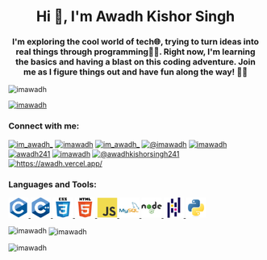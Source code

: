 <h1 align="center">Hi 👋, I'm Awadh Kishor Singh</h1>
<h3 align="center">I'm exploring the cool world of tech🌐, trying to turn ideas into real things through programming👨‍💻. Right now, I'm learning the basics and having a blast on this coding adventure. Join me as I figure things out and have fun along the way! 🌟🚀</h3>

<p align="left"> <img src="https://komarev.com/ghpvc/?username=imawadh&label=Profile%20views&color=0e75b6&style=flat" alt="imawadh" /> </p>

<p align="left"> <a href="https://github.com/ryo-ma/github-profile-trophy"><img src="https://github-profile-trophy.vercel.app/?username=imawadh" alt="imawadh" /></a> </p>

<h3 align="left">Connect with me:</h3>
<p align="left">
<a href="https://twitter.com/im_awadh_" target="blank"><img align="center" src="https://raw.githubusercontent.com/rahuldkjain/github-profile-readme-generator/master/src/images/icons/Social/twitter.svg" alt="im_awadh_" height="30" width="40" /></a>
<a href="https://linkedin.com/in/imawadh" target="blank"><img align="center" src="https://raw.githubusercontent.com/rahuldkjain/github-profile-readme-generator/master/src/images/icons/Social/linked-in-alt.svg" alt="imawadh" height="30" width="40" /></a>
<a href="https://instagram.com/im_awadh_" target="blank"><img align="center" src="https://raw.githubusercontent.com/rahuldkjain/github-profile-readme-generator/master/src/images/icons/Social/instagram.svg" alt="im_awadh_" height="30" width="40" /></a>
<a href="https://hashnode.com/@imawadh" target="blank"><img align="center" src="https://raw.githubusercontent.com/rahuldkjain/github-profile-readme-generator/master/src/images/icons/Social/hashnode.svg" alt="@imawadh" height="30" width="40" /></a>
<a href="https://www.codechef.com/users/imawadh" target="blank"><img align="center" src="https://cdn.jsdelivr.net/npm/simple-icons@3.1.0/icons/codechef.svg" alt="imawadh" height="30" width="40" /></a>
<a href="https://codeforces.com/profile/awadh241" target="blank"><img align="center" src="https://raw.githubusercontent.com/rahuldkjain/github-profile-readme-generator/master/src/images/icons/Social/codeforces.svg" alt="awadh241" height="30" width="40" /></a>
<a href="https://www.leetcode.com/imawadh" target="blank"><img align="center" src="https://raw.githubusercontent.com/rahuldkjain/github-profile-readme-generator/master/src/images/icons/Social/leet-code.svg" alt="imawadh" height="30" width="40" /></a>
<a href="https://www.hackerearth.com/@awadhkishorsingh241" target="blank"><img align="center" src="https://raw.githubusercontent.com/rahuldkjain/github-profile-readme-generator/master/src/images/icons/Social/hackerearth.svg" alt="@awadhkishorsingh241" height="30" width="40" /></a>
<a href="/https://awadh.vercel.app/" target="blank"><img align="center" src="https://raw.githubusercontent.com/rahuldkjain/github-profile-readme-generator/master/src/images/icons/Social/rss.svg" alt="https://awadh.vercel.app/" height="30" width="40" /></a>
</p>

<h3 align="left">Languages and Tools:</h3>
<p align="left"> <a href="https://www.cprogramming.com/" target="_blank" rel="noreferrer"> <img src="https://raw.githubusercontent.com/devicons/devicon/master/icons/c/c-original.svg" alt="c" width="40" height="40"/> </a> <a href="https://www.w3schools.com/cpp/" target="_blank" rel="noreferrer"> <img src="https://raw.githubusercontent.com/devicons/devicon/master/icons/cplusplus/cplusplus-original.svg" alt="cplusplus" width="40" height="40"/> </a> <a href="https://www.w3schools.com/css/" target="_blank" rel="noreferrer"> <img src="https://raw.githubusercontent.com/devicons/devicon/master/icons/css3/css3-original-wordmark.svg" alt="css3" width="40" height="40"/> </a> <a href="https://www.w3.org/html/" target="_blank" rel="noreferrer"> <img src="https://raw.githubusercontent.com/devicons/devicon/master/icons/html5/html5-original-wordmark.svg" alt="html5" width="40" height="40"/> </a> <a href="https://developer.mozilla.org/en-US/docs/Web/JavaScript" target="_blank" rel="noreferrer"> <img src="https://raw.githubusercontent.com/devicons/devicon/master/icons/javascript/javascript-original.svg" alt="javascript" width="40" height="40"/> </a> <a href="https://www.mysql.com/" target="_blank" rel="noreferrer"> <img src="https://raw.githubusercontent.com/devicons/devicon/master/icons/mysql/mysql-original-wordmark.svg" alt="mysql" width="40" height="40"/> </a> <a href="https://nodejs.org" target="_blank" rel="noreferrer"> <img src="https://raw.githubusercontent.com/devicons/devicon/master/icons/nodejs/nodejs-original-wordmark.svg" alt="nodejs" width="40" height="40"/> </a> <a href="https://pandas.pydata.org/" target="_blank" rel="noreferrer"> <img src="https://raw.githubusercontent.com/devicons/devicon/2ae2a900d2f041da66e950e4d48052658d850630/icons/pandas/pandas-original.svg" alt="pandas" width="40" height="40"/> </a> <a href="https://www.python.org" target="_blank" rel="noreferrer"> <img src="https://raw.githubusercontent.com/devicons/devicon/master/icons/python/python-original.svg" alt="python" width="40" height="40"/> </a> </p>

<p><img align="left" src="https://github-readme-stats.vercel.app/api/top-langs?username=imawadh&show_icons=true&locale=en&layout=compact" alt="imawadh" /></p>

<p>&nbsp;<img align="center" src="https://github-readme-stats.vercel.app/api?username=imawadh&show_icons=true&locale=en" alt="imawadh" /></p>

<p><img align="center" src="https://github-readme-streak-stats.herokuapp.com/?user=imawadh&" alt="imawadh" /></p>
